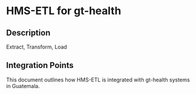 # HMS-ETL for gt-health

## Description

Extract, Transform, Load

## Integration Points

This document outlines how HMS-ETL is integrated with gt-health systems in Guatemala.
